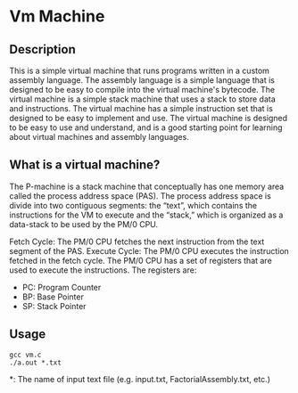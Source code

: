 # Vm Machine

## Description
This is a simple virtual machine that runs programs written in a custom assembly language. The assembly language is a simple language that is designed to be easy to compile into the virtual machine's bytecode. The virtual machine is a simple stack machine that uses a stack to store data and instructions. The virtual machine has a simple instruction set that is designed to be easy to implement and use. The virtual machine is designed to be easy to use and understand, and is a good starting point for learning about virtual machines and assembly languages.

## What is a virtual machine?
The P-machine is a stack machine that conceptually has one memory area called the process address space (PAS). The process address space is divide into two contiguous segments: the “text”, which contains the instructions for the VM to execute and the “stack,” which is organized as a data-stack to be used by the PM/0 CPU.

Fetch Cycle: The PM/0 CPU fetches the next instruction from the text segment of the PAS.
Execute Cycle: The PM/0 CPU executes the instruction fetched in the fetch cycle.
The PM/0 CPU has a set of registers that are used to execute the instructions. The registers are:
- PC: Program Counter
- BP: Base Pointer
- SP: Stack Pointer
## Usage
```
gcc vm.c 
./a.out *.txt
```
*: The name of input text file (e.g. input.txt, FactorialAssembly.txt, etc.)
